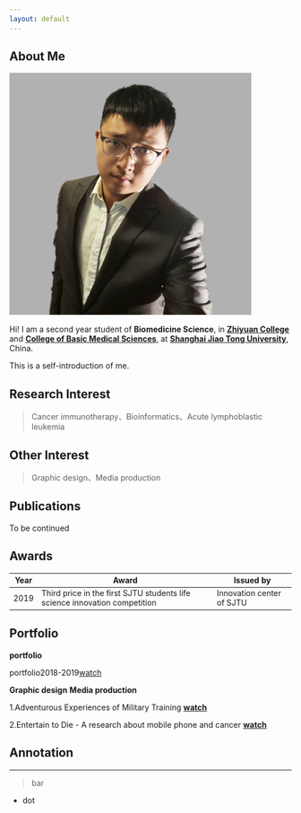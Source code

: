 ```yaml
---
layout: default
---
```


## About Me

<img class="profile-picture" src="tmz (2).jpg">

Hi! I am a second year student of **Biomedicine Science**, in **[Zhiyuan College](https://zhiyuan.sjtu.edu.cn/)** and **[College of Basic Medical Sciences](https://www.shsmu.edu.cn/cbms/)**, at **[Shanghai Jiao Tong University](https://www.sjtu.edu.cn/)**, China.

This is a self-introduction of me.

## Research Interest
> Cancer immunotherapy、Bioinformatics、Acute lymphoblastic leukemia

## Other Interest
> Graphic design、Media production

## Publications
To be continued

## Awards

Year | Award | Issued by
-----|-------|--------
2019 | Third price in the first SJTU students life science innovation competition  | Innovation center of SJTU

## Portfolio
**portfolio**

portfolio2018-2019[watch]()

**Graphic design**
**Media production**

1.Adventurous Experiences of Military Training  [**watch**](https://www.bilibili.com/video/av66544969/)

2.Entertain to Die - A research about mobile phone and cancer  [**watch**](https://www.bilibili.com/video/av62421776/)

## Annotation

---

> bar

* dot
